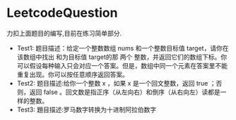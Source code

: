 # LeetcodeQuestion
力扣上面题目的编写,目前在练习简单部分.
- Test1:
  题目描述：给定一个整数数组 nums 和一个整数目标值 target，请你在该数组中找出 和为目标值 target的那 两个 整数，并返回它们的数组下标。你可以假设每种输入只会对应一个答案。但是，数组中同一个元素在答案里不能重复出现。你可以按任意顺序返回答案。
- Test2:
  题目描述:给你一个整数 x ，如果 x 是一个回文整数，返回 true ；否则，返回 false 。回文数是指正序（从左向右）和倒序（从右向左）读都是一样的整数。
- Test3:
  題目描述:罗马数字转换为十进制阿拉伯数字

 
